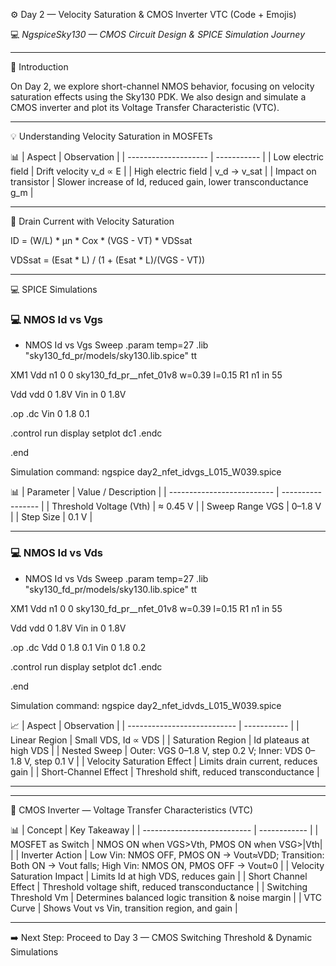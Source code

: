 ⚙️ Day 2 — Velocity Saturation & CMOS Inverter VTC (Code + Emojis)

💻 *NgspiceSky130 — CMOS Circuit Design & SPICE Simulation Journey*

---

📘 Introduction

On Day 2, we explore short-channel NMOS behavior, focusing on velocity saturation effects
using the Sky130 PDK. We also design and simulate a CMOS inverter and plot its
Voltage Transfer Characteristic (VTC).

---

💡 Understanding Velocity Saturation in MOSFETs

📊 | Aspect                | Observation |
| -------------------- | ----------- |
| Low electric field    | Drift velocity v_d ∝ E |
| High electric field   | v_d → v_sat |
| Impact on transistor  | Slower increase of Id, reduced gain, lower transconductance g_m |

---

🧮 Drain Current with Velocity Saturation

ID = (W/L) * μn * Cox * (VGS - VT) * VDSsat

VDSsat = (Esat * L) / (1 + (Esat * L)/(VGS - VT))

---

💻 SPICE Simulations

### 💻 NMOS Id vs Vgs

* NMOS Id vs Vgs Sweep
.param temp=27
.lib "sky130_fd_pr/models/sky130.lib.spice" tt

XM1 Vdd n1 0 0 sky130_fd_pr__nfet_01v8 w=0.39 l=0.15
R1 n1 in 55

Vdd vdd 0 1.8V
Vin in 0 1.8V

.op
.dc Vin 0 1.8 0.1

.control
run
display
setplot dc1
.endc

.end

Simulation command:
ngspice day2_nfet_idvgs_L015_W039.spice

📊 | Parameter                  | Value / Description |
| -------------------------- | ----------------- |
| Threshold Voltage (Vth)    | ≈ 0.45 V |
| Sweep Range VGS            | 0–1.8 V |
| Step Size                  | 0.1 V |

---

### 💻 NMOS Id vs Vds

* NMOS Id vs Vds Sweep
.param temp=27
.lib "sky130_fd_pr/models/sky130.lib.spice" tt

XM1 Vdd n1 0 0 sky130_fd_pr__nfet_01v8 w=0.39 l=0.15
R1 n1 in 55

Vdd vdd 0 1.8V
Vin in 0 1.8V

.op
.dc Vdd 0 1.8 0.1 Vin 0 1.8 0.2

.control
run
display
setplot dc1
.endc

.end

Simulation command:
ngspice day2_nfet_idvds_L015_W039.spice



📈 | Aspect                      | Observation |
| --------------------------- | ----------- |
| Linear Region               | Small VDS, Id ∝ VDS |
| Saturation Region           | Id plateaus at high VDS |
| Nested Sweep                | Outer: VGS 0–1.8 V, step 0.2 V; Inner: VDS 0–1.8 V, step 0.1 V |
| Velocity Saturation Effect  | Limits drain current, reduces gain |
| Short-Channel Effect        | Threshold shift, reduced transconductance |

---
  

---

🔬 CMOS Inverter — Voltage Transfer Characteristics (VTC)

📊 | Concept                     | Key Takeaway |
| --------------------------- | ------------ |
| MOSFET as Switch            | NMOS ON when VGS>Vth, PMOS ON when VSG>|Vth| |
| Inverter Action             | Low Vin: NMOS OFF, PMOS ON → Vout≈VDD; Transition: Both ON → Vout falls; High Vin: NMOS ON, PMOS OFF → Vout≈0 |
| Velocity Saturation Impact  | Limits Id at high VDS, reduces gain |
| Short Channel Effect        | Threshold voltage shift, reduced transconductance |
| Switching Threshold Vm      | Determines balanced logic transition & noise margin |
| VTC Curve                   | Shows Vout vs Vin, transition region, and gain |

---

➡️ Next Step: Proceed to Day 3 — CMOS Switching Threshold & Dynamic Simulations
